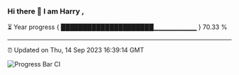 ### Hi there 👋 I am Harry , 

⏳ Year progress { █████████████████████▁▁▁▁▁▁▁▁▁ } 70.33 %

---

⏰ Updated on Thu, 14 Sep 2023 16:39:14 GMT

![Progress Bar CI](https://github.com/duykhang68/duykhang68/workflows/Progress%20Bar%20CI/badge.svg)
